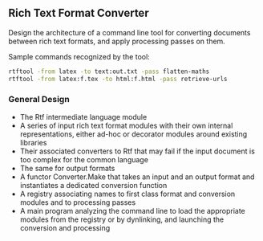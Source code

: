 ## Rich Text Format Converter

Design the architecture of a command line tool for converting documents between rich text formats, and apply processing passes on them.

Sample commands recognized by the tool:

```bash
rtftool -from latex -to text:out.txt -pass flatten-maths
rtftool -from latex:f.tex -to html:f.html -pass retrieve-urls
```

### General Design

* The Rtf intermediate language module
* A series of input rich text format modules with their own internal representations, either ad-hoc or decorator modules around existing libraries
* Their associated converters to Rtf that may fail if the input document is too complex for the common language
* The same for output formats
* A functor Converter.Make that takes an input and an output format and instantiates a dedicated conversion function
* A registry associating names to first class format and conversion modules and to processing passes
* A main program analyzing the command line to load the appropriate modules from the registry or by dynlinking, and launching the conversion and processing

